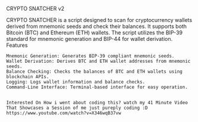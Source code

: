 CRYPTO SNATCHER v2

CRYPTO SNATCHER is a  script designed to scan for cryptocurrency wallets derived from mnemonic seeds and check their balances. It supports both Bitcoin (BTC) and Ethereum (ETH) wallets. The script utilizes the BIP-39 standard for mnemonic generation and BIP-44 for wallet derivation.
Features

    Mnemonic Generation: Generates BIP-39 compliant mnemonic seeds.
    Wallet Derivation: Derives BTC and ETH wallet addresses from mnemonic seeds.
    Balance Checking: Checks the balances of BTC and ETH wallets using blockchain APIs.
    Logging: Logs wallet information and balance checks.
    Command-Line Interface: Terminal-based interface for easy operation.


    Interested On How i went about coding this? watch my 41 Minute Video That Showcases a Session of me just pureply coding :D 
    https://www.youtube.com/watch?v=X346wqB37vw
